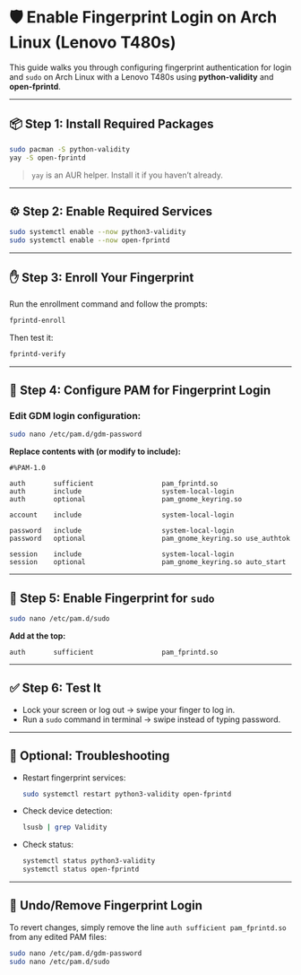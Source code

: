 # 🛡️ Enable Fingerprint Login on Arch Linux (Lenovo T480s)

This guide walks you through configuring fingerprint authentication for login and `sudo` on Arch Linux with a Lenovo T480s using **python-validity** and **open-fprintd**.

---

## 📦 Step 1: Install Required Packages

```bash
sudo pacman -S python-validity
yay -S open-fprintd
```

> `yay` is an AUR helper. Install it if you haven’t already.

---

## ⚙️ Step 2: Enable Required Services

```bash
sudo systemctl enable --now python3-validity
sudo systemctl enable --now open-fprintd
```

---

## ✋ Step 3: Enroll Your Fingerprint

Run the enrollment command and follow the prompts:

```bash
fprintd-enroll
```

Then test it:

```bash
fprintd-verify
```

---

## 🔐 Step 4: Configure PAM for Fingerprint Login

### Edit GDM login configuration:
```bash
sudo nano /etc/pam.d/gdm-password
```

**Replace contents with (or modify to include):**

```pam
#%PAM-1.0

auth       sufficient                 pam_fprintd.so
auth       include                    system-local-login
auth       optional                   pam_gnome_keyring.so

account    include                    system-local-login

password   include                    system-local-login
password   optional                   pam_gnome_keyring.so use_authtok

session    include                    system-local-login
session    optional                   pam_gnome_keyring.so auto_start
```

---

## 🧠 Step 5: Enable Fingerprint for `sudo`

```bash
sudo nano /etc/pam.d/sudo
```

**Add at the top:**
```pam
auth       sufficient                 pam_fprintd.so
```

---

## ✅ Step 6: Test It

- Lock your screen or log out → swipe your finger to log in.
- Run a `sudo` command in terminal → swipe instead of typing password.

---

## 🧯 Optional: Troubleshooting

- Restart fingerprint services:
  ```bash
  sudo systemctl restart python3-validity open-fprintd
  ```

- Check device detection:
  ```bash
  lsusb | grep Validity
  ```

- Check status:
  ```bash
  systemctl status python3-validity
  systemctl status open-fprintd
  ```

---

## 🔁 Undo/Remove Fingerprint Login

To revert changes, simply remove the line `auth sufficient pam_fprintd.so` from any edited PAM files:

```bash
sudo nano /etc/pam.d/gdm-password
sudo nano /etc/pam.d/sudo
```
